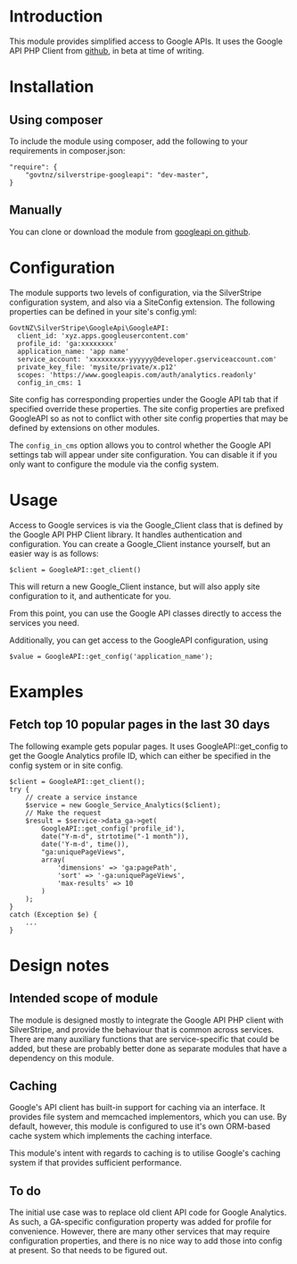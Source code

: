 # Introduction

This module provides simplified access to Google APIs. It uses the
Google API PHP Client from
[github](https://github.com/google/google-api-php-client), in beta at time of writing.

# Installation

## Using composer

To include the module using composer, add the following to your requirements in composer.json:

    "require": {
        "govtnz/silverstripe-googleapi": "dev-master",
    }

## Manually

You can clone or download the module from [googleapi on github](https://github.com/govtnz/silverstripe-googleapi).

# Configuration

The module supports two levels of configuration, via the SilverStripe configuration system, and also via a SiteConfig extension. The following properties can be defined in your site's config.yml:

    GovtNZ\SilverStripe\GoogleApi\GoogleAPI:
      client_id: 'xyz.apps.googleusercontent.com'
      profile_id: 'ga:xxxxxxxx'
      application_name: 'app name'
      service_account: 'xxxxxxxxx-yyyyyy@developer.gserviceaccount.com'
      private_key_file: 'mysite/private/x.p12'
      scopes: 'https://www.googleapis.com/auth/analytics.readonly'
      config_in_cms: 1

Site config has corresponding properties under the Google API tab that if specified override these properties. The site config properties are prefixed GoogleAPI so as not to conflict with other site config properties that may be defined by extensions on other modules.

The `config_in_cms` option allows you to control whether the Google API settings tab will appear under site configuration. You can disable it if you only want to configure the module via the config system.

# Usage

Access to Google services is via the Google_Client class that is defined by the Google API PHP Client library. It handles authentication and configuration. You can create a Google_Client instance yourself, but an easier way is as follows:

    $client = GoogleAPI::get_client()

This will return a new Google_Client instance, but will also apply site configuration to it, and authenticate for you.

From this point, you can use the Google API classes directly to access the services you need.

Additionally, you can get access to the GoogleAPI configuration, using

    $value = GoogleAPI::get_config('application_name');

# Examples

## Fetch top 10 popular pages in the last 30 days

The following example gets popular pages. It uses GoogleAPI::get_config to get the Google Analytics profile ID, which can either be specified in the config system or in site config.

    $client = GoogleAPI::get_client();
    try {
        // create a service instance
        $service = new Google_Service_Analytics($client);
        // Make the request
        $result = $service->data_ga->get(
            GoogleAPI::get_config('profile_id'),
            date("Y-m-d", strtotime("-1 month")),
            date('Y-m-d', time()),
            "ga:uniquePageViews",
            array(
                'dimensions' => 'ga:pagePath',
                'sort' => '-ga:uniquePageViews',
                'max-results' => 10
            )
        );
    }
    catch (Exception $e) {
        ...
    }

# Design notes

## Intended scope of module

The module is designed mostly to integrate the Google API PHP client with SilverStripe, and provide the behaviour that is common across services. There are many auxiliary functions that are service-specific that could be added, but these are probably better done as separate modules that have a dependency on this module.

## Caching 

Google's API client has built-in support for caching via an interface. It provides file system and memcached implementors, which you can use. By default,
however, this module is configured to use it's own ORM-based cache system which implements the caching interface.

This module's intent with regards to caching is to utilise Google's caching system if that provides sufficient performance.

## To do

The initial use case was to replace old client API code for Google Analytics. As such, a GA-specific configuration property was added for profile for convenience. However, there are many other services that may require configuration properties, and there is no nice way to add those into config at present. So that needs to be figured out.
